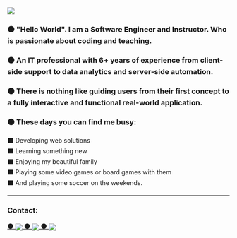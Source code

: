 <img src="https://res.cloudinary.com/duprwuo4j/image/upload/v1626892946/GITHUB_yuzted.gif">


### ⚫ "Hello World". I am a Software Engineer and Instructor. Who is passionate about coding and teaching.

### ⚫ An IT professional with 6+ years of experience from client-side support to data analytics and server-side automation. 

### ⚫ There is nothing like guiding users from their first concept to a fully interactive and functional real-world application. 

### ⚫ These days you can find me busy: 
 
   ⬛  Developing web solutions<br>
   ⬛  Learning something new <br>
   ⬛  Enjoying my beautiful family<br>
   ⬛  Playing some video games or board games with them <br>
   ⬛  And playing some soccer on the weekends.<br>


---

### Contact: 
<a href="https://www.linkedin.com/in/bruno-dasilva/" title="This is a link to my Linkedin Profile">
 ⚫
  <img align="center" src="https://res.cloudinary.com/duprwuo4j/image/upload/v1603403579/Logo/iconfinder_LinkedIn_3380448_1_hnjs0a.webp" />
 ⚫
</a>
<a href="https://www.bruno-dasilva.com/" title="This is a link to my portfolio page">
  <img align="center" src="https://res.cloudinary.com/duprwuo4j/image/upload/v1603403581/Logo/iconfinder_Telegram_3380451_1_snx24h.png" />
 ⚫
</a>
<a href="#">
  <img align="center" src="https://res.cloudinary.com/duprwuo4j/image/upload/v1603404847/Logo/thing700_kjehjg.gif" />
</a>
